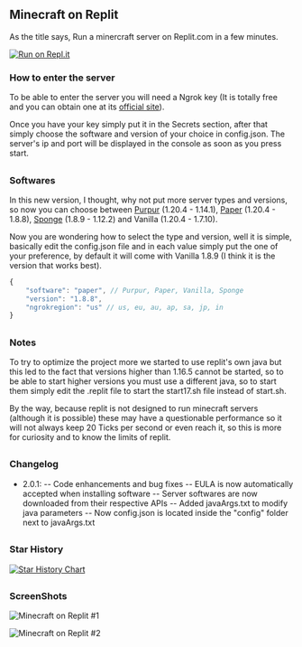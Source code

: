 ## Minecraft on Replit

As the title says, Run a minercraft server on Replit.com in a few minutes.

[![Run on Repl.it](https://repl.it/badge/github/SrEvelio/Minecraft-Replit)](https://repl.it/github/SrEvelio/Minecraft-Replit)
### How to enter the server

To be able to enter the server you will need a Ngrok key (It is totally free and you can obtain one at its [official site](https://ngrok.com/)).

Once you have your key simply put it in the Secrets section, after that simply choose the software and version of your choice in config.json. The server's ip and port will be displayed in the console as soon as you press start.

##

### Softwares
In this new version, I thought, why not put more server types and versions, so now you can choose between [Purpur](https://purpurmc.org/) (1.20.4 - 1.14.1), [Paper](https://papermc.io/) (1.20.4 - 1.8.8), [Sponge](https://spongepowered.org/) (1.8.9 - 1.12.2) and Vanilla (1.20.4 - 1.7.10).

Now you are wondering how to select the type and version, well it is simple, basically edit the config.json file and in each value simply put the one of your preference, by default it will come with Vanilla 1.8.9 (I think it is the version that works best).

```js
{
    "software": "paper", // Purpur, Paper, Vanilla, Sponge
    "version": "1.8.8",
    "ngrokregion": "us" // us, eu, au, ap, sa, jp, in
}
```
##

### Notes
To try to optimize the project more we started to use replit's own java but this led to the fact that versions higher than 1.16.5 cannot be started, so to be able to start higher versions you must use a different java, so to start them simply edit the .replit file to start the start17.sh file instead of start.sh.

By the way, because replit is not designed to run minecraft servers (although it is possible) these may have a questionable performance so it will not always keep 20 Ticks per second or even reach it, so this is more for curiosity and to know the limits of replit.

##

### Changelog
- 2.0.1:
-- Code enhancements and bug fixes
-- EULA is now automatically accepted when installing software
-- Server softwares are now downloaded from their respective APIs
-- Added javaArgs.txt to modify java parameters
-- Now config.json is located inside the "config" folder next to javaArgs.txt

##

### Star History

[![Star History Chart](https://api.star-history.com/svg?repos=SrEvelio/Minecraft-Replit&type=Date)](https://star-history.com/#SrEvelio/Minecraft-Replit&Date)

##

### ScreenShots

![Minecraft on Replit #1](https://github.com/SrEvelio/Minecraft-Replit/blob/main/screenshots/2023-08-28_16.01.46.png)

![Minecraft on Replit #2](https://github.com/SrEvelio/Minecraft-Replit/blob/main/screenshots/2023-08-28_16.11.45.png)